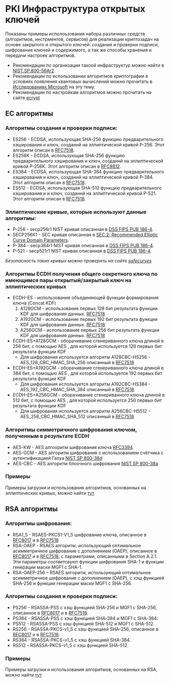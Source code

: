 # PKI Инфраструктура открытых ключей

Показаны примеры исполоьзования набора различных средств (алгоритмов, инстрментов, сервисов) для реализации криптозадач на основе закрытого и открытого ключей: 
создания и проверки подписи, шифрование ключей и содержимого, а так же способы хранения и передачи настроек алгоритмов.

* Рекомендации по организации такоой инфраструктур можно найти в [NIST.SP.800-56Ar2](https://nvlpubs.nist.gov/nistpubs/SpecialPublications/NIST.SP.800-56Ar2.pdf).
* Рекомендации по использовании алгоритмов криптографии в условиях появления квантовых вычислений можно прочитать в [Исследованиях Microsoft]( https://www.microsoft.com/en-us/research/wp-content/uploads/2017/09/1706.06752.pdf) на эту тему.
* Рекомендации по настройкам алгоритмов можно прочитать на сайте [ecrypt](https://www.ecrypt.eu.org/csa/documents/D5.4-FinalAlgKeySizeProt.pdf)

## EC алгоритмы

### Алгоритмы создания и проверки подписи:
 - ES256 - ECDSA, использующая SHA-256 функцию предварительного хэширования и ключ, созданнй на эллиптической кривой P-256. Этот алгоритм описан в [RFC7518](https://www.rfc-editor.org/rfc/rfc7518#page-9).
 - ES256K - ECDSA, использующая SHA-256 функцию предварительного хэширования и ключ, созданнй на эллиптической кривой P-256K. Этот алгоритм описан в [RFC8812](https://www.rfc-editor.org/rfc/rfc8812#name-using-secp256k1-with-jose-a).
 - ES384 - ECDSA, использующая SHA-384 функцию предварительного хэширования и ключ, созданнй на эллиптической кривой P-384. Этот алгоритм описан в [RFC7518](https://www.rfc-editor.org/rfc/rfc7518#page-9).
 - ES512 - ECDSA, использующая SHA-512 функцию предварительного хэширования и и ключ, созданнй на эллиптической кривой P-521. Этот алгоритм описан в [RFC7518](https://www.rfc-editor.org/rfc/rfc7518#page-9).
 
### Эллиптические кривые, которые используют данные алгоритмы:
 - P-256 - secp256r1 NIST кривая описанная в [DSS FIPS PUB 186-4](https://nvlpubs.nist.gov/nistpubs/FIPS/NIST.FIPS.186-4.pdf).
 - SECP256K1 - SEC кривая описанная в [SEC 2: Recommended Elliptic Curve Domain Parameters](https://www.secg.org/sec2-v2.pdf).
 - P-384 - secp384r1 NIST кривая описанная в [DSS FIPS PUB 186-4](https://nvlpubs.nist.gov/nistpubs/FIPS/NIST.FIPS.186-4.pdf).
 - P-521 - secp521r1 NIST кривая описанная в [DSS FIPS PUB 186-4](https://nvlpubs.nist.gov/nistpubs/FIPS/NIST.FIPS.186-4.pdf).

*Безопасность таких кривых можно проверить на сайте [safecurves](https://safecurves.cr.yp.to)*

### Алгоритмы ECDH получения общего секретного ключа по имеющимся пары открытый/закрытый ключ на эллиптических кривых
 - ECDH-ES - использование объединяющей функции формирования ключа (Concat KDF)
   1. A128GCM - использование первых 128 бит результата функции KDF для шифрования данных. [RFC7518](https://www.rfc-editor.org/rfc/rfc7518#page-15)
   2. A192GCM - использование первых 192 бит результата функции KDF для шифрования данных. [RFC7518](https://www.rfc-editor.org/rfc/rfc7518#page-15)
   3. A256GCM - использование первых 256 бит результата функции KDF для шифрования данных. [RFC7518](https://www.rfc-editor.org/rfc/rfc7518#page-15)
 - ECDH-ES+A128GCM - оборачивание сгенериванного ключа длиной в 256 бит, с помощью AES , для которой используется 128 первых бит результата функции KDF
   * Для шифрования используется алгоритм A128CBC-HS256 - AES_128_CBC_HMAC_SHA_256 описанный в [RFC7518](https://www.rfc-editor.org/rfc/rfc7518#page-26)
 - ECDH-ES+A192GCM - оборачивание сгенериванного ключа длиной в 384 бит, с помощью AES , для которой используется 192 первых бит результата функции KDF
   * Для шифрования используется алгоритм A192CBC-HS384 - AES_192_CBC_HMAC_SHA_384 описанный в [RFC7518](https://www.rfc-editor.org/rfc/rfc7518#page-26)
 - ECDH-ES+A256GCM - оборачивание сгенериванного ключа длиной в 512 бит, с помощью AES , для которой используется 256 первых бит результата функции KDF
   * Для шифрования используется алгоритм A256CBC-HS512 - AES_256_CBC_HMAC_SHA_512 описанный в [RFC7518](https://www.rfc-editor.org/rfc/rfc7518#page-26)

### Алгоритмы симметричного шифрования ключом, полученным в результате ECDH
 - AES-KW - AES алгооритм шифрования ключа [RFC3394](https://www.rfc-editor.org/rfc/rfc3394).
 - AES-GCM - AES алгоритм шифрования с использованием счётчика с аутентификацией Галуа [NIST SP 800-38d](https://nvlpubs.nist.gov/nistpubs/Legacy/SP/nistspecialpublication800-38d.pdf)
 - AES-CBC - AES алгоритм блоочного шифрования [NIST SP 800-38a](https://nvlpubs.nist.gov/nistpubs/Legacy/SP/nistspecialpublication800-38a.pdf)
 
### Примеры
 
Примеры загрузки и использования алгоритмов, основанных на эллиптических кривых, можно найти [тут](EC)
 
## RSA алгоритмы

### Алгоритмы шифрования:
 - RSA1_5 - RSAES-PKCS1-V1_5 шифрование ключа, описанное в [RFC8017](https://www.rfc-editor.org/rfc/rfc8017#page-27) и в [RFC7518](https://www.rfc-editor.org/rfc/rfc7518#page-12)
 - RSA-OAEP - RSAES алгоритм, использующий оптимальное асимметричное шифрование с дополнением (OAEP), описанное в [RFC8017](https://www.rfc-editor.org/rfc/rfc8017#page-19) и в [RFC7518](https://www.rfc-editor.org/rfc/rfc7518#page-13), с параметрами, описанными в Section A.2.1. Эти параметры соответсвуют функции шифрования SHA-1 и функции генерации маски MGF1 с SHA-1.
 - RSA-OAEP-256 – RSAES алгоритм, использующий оптимальное асимметричное шифрование с дополнением (OAEP), с хэш функцией SHA-256 и функции генерации маски MGF1 с SHA-256.
 
 ### Алгоритмы создания и проверки подписи:
 - PS256 - RSASSA-PSS с хэш функцией SHA-256 и MGF1 с SHA-256, описанное в [RFC8017](https://www.rfc-editor.org/rfc/rfc8017#page-32) и в [RFC7518](https://www.rfc-editor.org/rfc/rfc7518#page-10).
 - PS384 - RSASSA-PSS с хэш функцией SHA-384 и MGF1 с SHA-384.
 - PS512 - RSASSA-PSS с хэш функцией SHA-512 и MGF1 с SHA-512.
 - RS256 - RSASSA-PKCS-v1_5 с хэш функцией SHA-256, описанное в [RFC8017](https://www.rfc-editor.org/rfc/rfc8017#page-35) и в [RFC7518](https://www.rfc-editor.org/rfc/rfc7518#page-8).
 - RS384 - RSASSA-PKCS-v1_5 с хэш функцией SHA-384.
 - RS512 - RSASSA-PKCS-v1_5 с хэш функцией SHA-512.

 ### Примеры
 
Примеры загрузки и использования алгоритмов, основанных на RSA, можно найти [тут](RSA)

